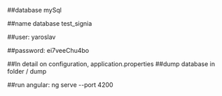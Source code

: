 
##database mySql

##name database test_signia

##user: yaroslav

##password: ei7veeChu4bo

##In detail on configuration,  application.properties
##dump database in folder / dump

##run angular:  ng serve --port 4200